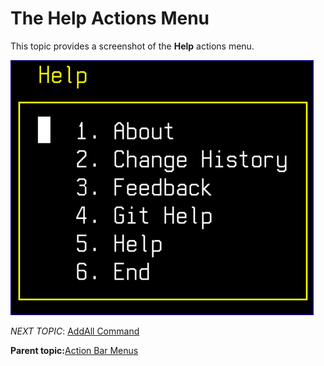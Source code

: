 # The Help Actions Menu

This topic provides a screenshot of the **Help** actions menu.

![](media/g_help_actions_menu.png)

*NEXT TOPIC*: [AddAll Command](r_addall.md)

**Parent topic:**[Action Bar Menus](r_action_bar_menus.md)

